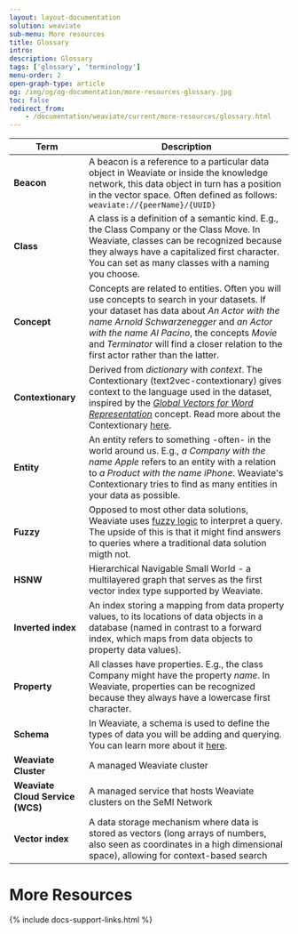 ```yaml
---
layout: layout-documentation
solution: weaviate
sub-menu: More resources
title: Glossary
intro: 
description: Glossary
tags: ['glossary', 'terminology']
menu-order: 2
open-graph-type: article
og: /img/og/og-documentation/more-resources-glossary.jpg
toc: false
redirect_from:
    - /documentation/weaviate/current/more-resources/glossary.html
---
```


| Term | Description |
| --- | --- |
| **Beacon** | A beacon is a reference to a particular data object in Weaviate or inside the knowledge network, this data object in turn has a position in the vector space. Often defined as follows: `weaviate://{peerName}/{UUID}` |
| **Class** | A class is a definition of a semantic kind. E.g., the Class Company or the Class Move. In Weaviate, classes can be recognized because they always have a capitalized first character. You can set as many classes with a naming you choose. |
| **Concept** | Concepts are related to entities. Often you will use concepts to search in your datasets. If your dataset has data about _An Actor with the name Arnold Schwarzenegger_ and _an Actor with the name Al Pacino_, the concepts _Movie_ and _Terminator_ will find a closer relation to the first actor rather than the latter. |
| **Contextionary** | Derived from *dictionary* with *context*. The Contextionary (text2vec-contextionary) gives context to the language used in the dataset, inspired by the [*Global Vectors for Word Representation*](https://github.com/stanfordnlp/GloVe) concept. Read more about the Contextionary [here](../modules/text2vec-contextionary.html). |
| **Entity** | An entity refers to something -often- in the world around us. E.g., _a Company with the name Apple_ refers to an entity with a relation to _a Product with the name iPhone_. Weaviate's Contextionary tries to find as many entities in your data as possible. |
| **Fuzzy** | Opposed to most other data solutions, Weaviate uses [fuzzy logic](https://en.wikipedia.org/wiki/Fuzzy_logic) to interpret a query. The upside of this is that it might find answers to queries where a traditional data solution migth not. |
| **HSNW** | Hierarchical Navigable Small World - a multilayered graph that serves as the first vector index type supported by Weaviate. |
| **Inverted index** | An index storing a mapping from data property values, to its locations of data objects in a database (named in contrast to a forward index, which maps from data objects to property data values). |
| **Property** | All classes have properties. E.g., the class Company might have the property _name_. In Weaviate, properties can be recognized because they always have a lowercase first character. |
| **Schema** | In Weaviate, a schema is used to define the types of data you will be adding and querying. You can learn more about it [here](../tutorials/how-to-create-a-schema.html). |
| **Weaviate Cluster** | A managed Weaviate cluster |
| **Weaviate Cloud Service (WCS)** | A managed service that hosts Weaviate clusters on the SeMI Network |
| **Vector index** | A data storage mechanism where data is stored as vectors (long arrays of numbers, also seen as coordinates in a high dimensional space), allowing for context-based search |




# More Resources

{% include docs-support-links.html %}